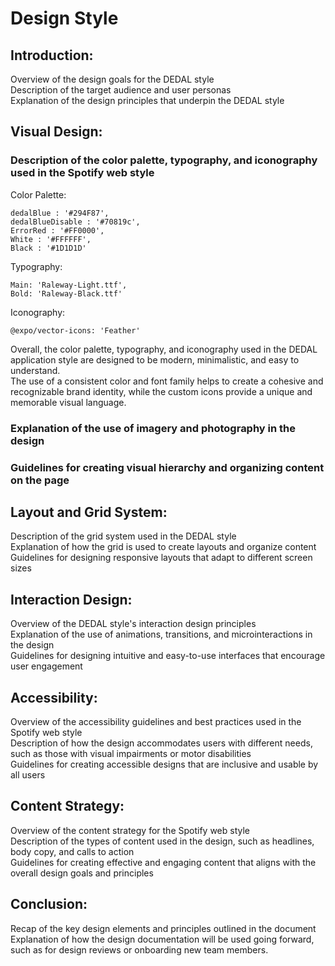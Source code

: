 # Design Style

## Introduction:

Overview of the design goals for the DEDAL style  
Description of the target audience and user personas  
Explanation of the design principles that underpin the DEDAL style  

## Visual Design:

### Description of the color palette, typography, and iconography used in the Spotify web style  
Color Palette:

    dedalBlue : '#294F87',
    dedalBlueDisable : '#70819c',
    ErrorRed : '#FF0000',
    White : '#FFFFFF',
    Black : '#1D1D1D'

Typography:

    Main: 'Raleway-Light.ttf',
    Bold: 'Raleway-Black.ttf'

Iconography:

    @expo/vector-icons: 'Feather'

Overall, the color palette, typography, and iconography used in the DEDAL application style are designed to be modern, minimalistic, and easy to understand.  
The use of a consistent color and font family helps to create a cohesive and recognizable brand identity, while the custom icons provide a unique and memorable visual language.

### Explanation of the use of imagery and photography in the design  

### Guidelines for creating visual hierarchy and organizing content on the page  

## Layout and Grid System:

Description of the grid system used in the DEDAL style  
Explanation of how the grid is used to create layouts and organize content  
Guidelines for designing responsive layouts that adapt to different screen sizes  

## Interaction Design:

Overview of the DEDAL style's interaction design principles  
Explanation of the use of animations, transitions, and microinteractions in the design  
Guidelines for designing intuitive and easy-to-use interfaces that encourage user engagement  

## Accessibility:

Overview of the accessibility guidelines and best practices used in the Spotify web style  
Description of how the design accommodates users with different needs, such as those with visual impairments or motor disabilities  
Guidelines for creating accessible designs that are inclusive and usable by all users  

## Content Strategy:

Overview of the content strategy for the Spotify web style  
Description of the types of content used in the design, such as headlines, body copy, and calls to action  
Guidelines for creating effective and engaging content that aligns with the overall design goals and principles  

## Conclusion:

Recap of the key design elements and principles outlined in the document  
Explanation of how the design documentation will be used going forward, such as for design reviews or onboarding new team members.
